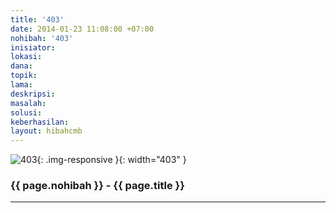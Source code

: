 ```yaml
---
title: '403'
date: 2014-01-23 11:08:00 +07:00
nohibah: '403'
inisiator:
lokasi:
dana:
topik:
lama:
deskripsi:
masalah:
solusi:
keberhasilan:
layout: hibahcmb
---
```


![403](/static/img/hibahcmb/403.png){: .img-responsive }{: width="403" }

### {{ page.nohibah }} - {{ page.title }}

---
